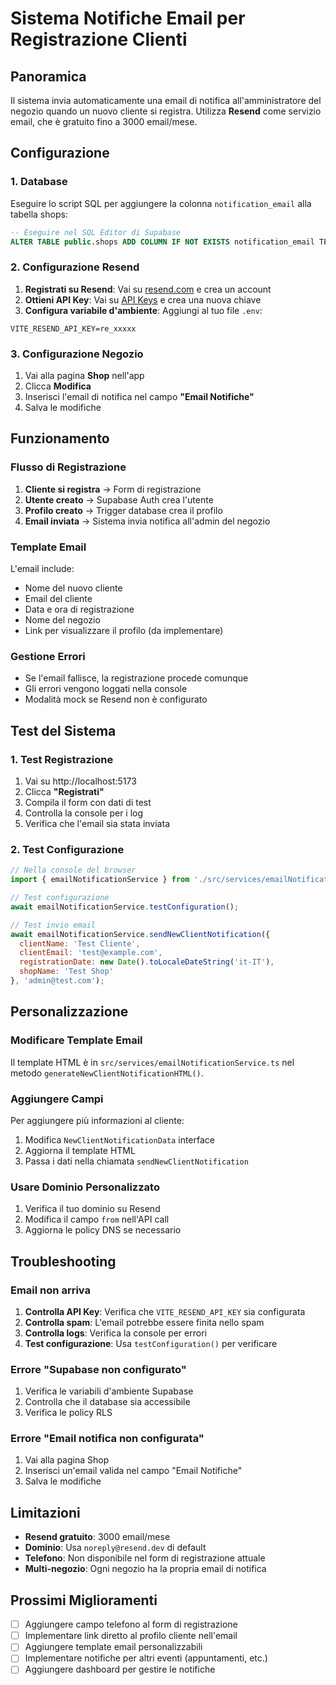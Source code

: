 # Sistema Notifiche Email per Registrazione Clienti

## Panoramica

Il sistema invia automaticamente una email di notifica all'amministratore del negozio quando un nuovo cliente si registra. Utilizza **Resend** come servizio email, che è gratuito fino a 3000 email/mese.

## Configurazione

### 1. Database

Eseguire lo script SQL per aggiungere la colonna `notification_email` alla tabella shops:

```sql
-- Eseguire nel SQL Editor di Supabase
ALTER TABLE public.shops ADD COLUMN IF NOT EXISTS notification_email TEXT;
```

### 2. Configurazione Resend

1. **Registrati su Resend**: Vai su [resend.com](https://resend.com) e crea un account
2. **Ottieni API Key**: Vai su [API Keys](https://resend.com/api-keys) e crea una nuova chiave
3. **Configura variabile d'ambiente**: Aggiungi al tuo file `.env`:

```env
VITE_RESEND_API_KEY=re_xxxxx
```

### 3. Configurazione Negozio

1. Vai alla pagina **Shop** nell'app
2. Clicca **Modifica**
3. Inserisci l'email di notifica nel campo **"Email Notifiche"**
4. Salva le modifiche

## Funzionamento

### Flusso di Registrazione

1. **Cliente si registra** → Form di registrazione
2. **Utente creato** → Supabase Auth crea l'utente
3. **Profilo creato** → Trigger database crea il profilo
4. **Email inviata** → Sistema invia notifica all'admin del negozio

### Template Email

L'email include:
- Nome del nuovo cliente
- Email del cliente
- Data e ora di registrazione
- Nome del negozio
- Link per visualizzare il profilo (da implementare)

### Gestione Errori

- Se l'email fallisce, la registrazione procede comunque
- Gli errori vengono loggati nella console
- Modalità mock se Resend non è configurato

## Test del Sistema

### 1. Test Registrazione

1. Vai su http://localhost:5173
2. Clicca **"Registrati"**
3. Compila il form con dati di test
4. Controlla la console per i log
5. Verifica che l'email sia stata inviata

### 2. Test Configurazione

```javascript
// Nella console del browser
import { emailNotificationService } from './src/services/emailNotificationService';

// Test configurazione
await emailNotificationService.testConfiguration();

// Test invio email
await emailNotificationService.sendNewClientNotification({
  clientName: 'Test Cliente',
  clientEmail: 'test@example.com',
  registrationDate: new Date().toLocaleDateString('it-IT'),
  shopName: 'Test Shop'
}, 'admin@test.com');
```

## Personalizzazione

### Modificare Template Email

Il template HTML è in `src/services/emailNotificationService.ts` nel metodo `generateNewClientNotificationHTML()`.

### Aggiungere Campi

Per aggiungere più informazioni al cliente:

1. Modifica `NewClientNotificationData` interface
2. Aggiorna il template HTML
3. Passa i dati nella chiamata `sendNewClientNotification`

### Usare Dominio Personalizzato

1. Verifica il tuo dominio su Resend
2. Modifica il campo `from` nell'API call
3. Aggiorna le policy DNS se necessario

## Troubleshooting

### Email non arriva

1. **Controlla API Key**: Verifica che `VITE_RESEND_API_KEY` sia configurata
2. **Controlla spam**: L'email potrebbe essere finita nello spam
3. **Controlla logs**: Verifica la console per errori
4. **Test configurazione**: Usa `testConfiguration()` per verificare

### Errore "Supabase non configurato"

1. Verifica le variabili d'ambiente Supabase
2. Controlla che il database sia accessibile
3. Verifica le policy RLS

### Errore "Email notifica non configurata"

1. Vai alla pagina Shop
2. Inserisci un'email valida nel campo "Email Notifiche"
3. Salva le modifiche

## Limitazioni

- **Resend gratuito**: 3000 email/mese
- **Dominio**: Usa `noreply@resend.dev` di default
- **Telefono**: Non disponibile nel form di registrazione attuale
- **Multi-negozio**: Ogni negozio ha la propria email di notifica

## Prossimi Miglioramenti

- [ ] Aggiungere campo telefono al form di registrazione
- [ ] Implementare link diretto al profilo cliente nell'email
- [ ] Aggiungere template email personalizzabili
- [ ] Implementare notifiche per altri eventi (appuntamenti, etc.)
- [ ] Aggiungere dashboard per gestire le notifiche
